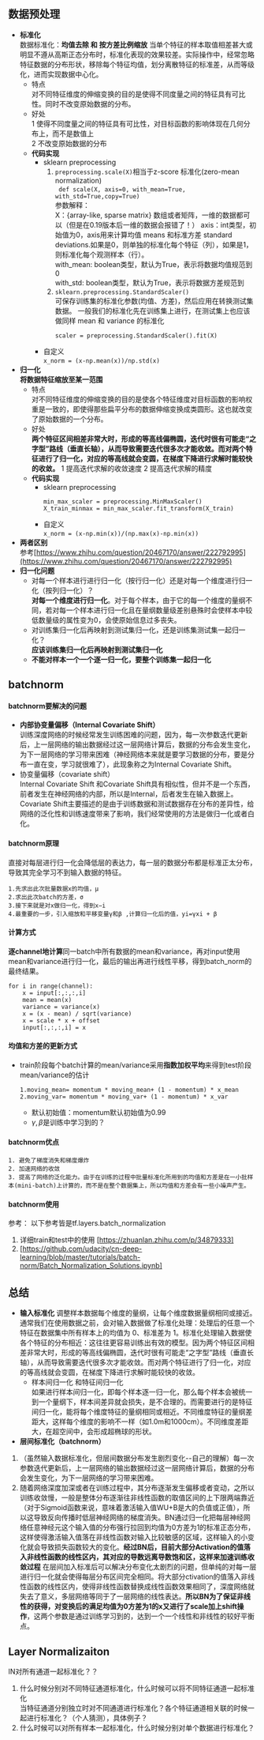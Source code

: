 ## 数据预处理
- **标准化**  
  数据标准化：**均值去除 和 按方差比例缩放**
  当单个特征的样本取值相差甚大或明显不遵从高斯正态分布时，标准化表现的效果较差。实际操作中，经常忽略特征数据的分布形状，移除每个特征均值，划分离散特征的标准差，从而等级化，进而实现数据中心化。  
  - 特点  
  对不同特征维度的伸缩变换的目的是使得不同度量之间的特征具有可比性。同时不改变原始数据的分布。  
  - 好处  
    1 使得不同度量之间的特征具有可比性，对目标函数的影响体现在几何分布上，而不是数值上    
    2 不改变原始数据的分布
   - **代码实现**  
     - sklearn preprocessing  
       1. `preprocessing.scale(X)`相当于z-score 标准化(zero-mean normalization)  
	          ```
	          def scale(X, axis=0, with_mean=True, with_std=True,copy=True)```  
          参数解释：  
          X：{array-like, sparse matrix} 数组或者矩阵，一维的数据都可以（但是在0.19版本后一维的数据会报错了！）
    axis：int类型，初始值为0，axis用来计算均值 means 和标准方差 standard deviations.如果是0，则单独的标准化每个特征（列），如果是1，则标准化每个观测样本（行）。  
    with_mean: boolean类型，默认为True，表示将数据均值规范到0  
    with_std: boolean类型，默认为True，表示将数据方差规范到
       2.  `sklearn.preprocessing.StandardScaler()`  
          可保存训练集的标准化参数(均值、方差)，然后应用在转换测试集数据。 一般我们的标准化先在训练集上进行，在测试集上也应该做同样 mean 和 variance 的标准化
	          ```
	          scaler = preprocessing.StandardScaler().fit(X)
	          ```
      - 自定义  
          ```x_norm = (x-np.mean(x))/np.std(x)  ```
 - **归一化**  
   **将数据特征缩放至某一范围**  
   - 特点  
     对不同特征维度的伸缩变换的目的是使各个特征维度对目标函数的影响权重是一致的，即使得那些扁平分布的数据伸缩变换成类圆形。这也就改变了原始数据的一个分布。
    - 好处  
      **两个特征区间相差非常大时，形成的等高线偏椭圆，迭代时很有可能走“之字型”路线（垂直长轴），从而导致需要迭代很多次才能收敛。而对两个特征进行了归一化，对应的等高线就会变圆，在梯度下降进行求解时能较快的收敛。**
       1 提高迭代求解的收敛速度
       2 提高迭代求解的精度
    - **代码实现**  
      - sklearn preprocessing  
        ```
        min_max_scaler = preprocessing.MinMaxScaler()
        X_train_minmax = min_max_scaler.fit_transform(X_train)
        ``` 
      - 自定义  
        ```x_norm = (x-np.min(x))/(np.max(x)-np.min(x))  ```
 - **两者区别**  
   参考[https://www.zhihu.com/question/20467170/answer/222792995](https://www.zhihu.com/question/20467170/answer/222792995)
 - **归一化问题**
   - 对每一个样本进行进行归一化（按行归一化）还是对每一个维度进行归一化（按列归一化）？  
     **对每一个维度进行归一化**。对于每个样本，由于它的每一个维度的量纲不同，若对每一个样本进行归一化且在量纲数量级差别悬殊时会使样本中较低数量级的属性变为0，会使原始信息过多丧失。
   - 对训练集归一化后再映射到测试集归一化，还是训练集测试集一起归一化？  
     **应该训练集归一化后再映射到测试集归一化**
   - **不能对样本一个一个逐一归一化，要整个训练集一起归一化**

## batchnorm  
#### batchnorm要解决的问题
- **内部协变量偏移（Internal Covariate Shift）**    
  训练深度网络的时候经常发生训练困难的问题，因为，每一次参数迭代更新后，上一层网络的输出数据经过这一层网络计算后，数据的分布会发生变化，为下一层网络的学习带来困难（神经网络本来就是要学习数据的分布，要是分布一直在变，学习就很难了），此现象称之为Internal Covariate Shift。
- 协变量偏移（covariate shift）  
  Internal Covariate Shift 和Covariate Shift具有相似性，但并不是一个东西，前者发生在神经网络的内部，所以是Internal，后者发生在输入数据上。Covariate Shift主要描述的是由于训练数据和测试数据存在分布的差异性，给网络的泛化性和训练速度带来了影响，我们经常使用的方法是做归一化或者白化。
#### batchnorm原理  
 直接对每层进行归一化会降低层的表达力，每一层的数据分布都是标准正太分布，导致其完全学习不到输入数据的特征。

	1.先求出此次批量数据x的均值，μ
	2.求出此次batch的方差，σ
	3.接下来就是对x做归一化，得到x−i  
	4.最重要的一步，引入缩放和平移变量γ和β ,计算归一化后的值，yi=γxi + β  
#### **计算方式**  
  **逐channel地计算**同一batch中所有数据的mean和variance，再对input使用mean和variance进行归一化，最后的输出再进行线性平移，得到batch_norm的最终结果。  
  ```
  for i in range(channel):
	  x = input[:,:,:,i]
	  mean = mean(x)
	  variance = variance(x)
	  x = (x - mean) / sqrt(variance)
	  x = scale * x + offset
	  input[:,:,:,i] = x
  ```  
  #### 均值和方差的更新方式   
  - train阶段每个batch计算的mean/variance采用**指数加权平均**来得到test阶段mean/variance的估计  
	  ```  
	  1.moving_mean= momentum * moving_mean+ (1 - momentum) * x_mean
	  2.moving_var= momentum * moving_var+ (1 - momentum) * x_var
	  ```  
	  - 默认初始值：momentum默认初始值为0.99  
	  - $\gamma,\beta$是训练中学习到的？
#### batchnorm优点
	1. 避免了梯度消失和梯度爆炸
	2. 加速网络的收敛
	3. 提高了网络的泛化能力。由于在训练的过程中批量标准化所用到的均值和方差是在一小批样本(mini-batch)上计算的，而不是在整个数据集上，所以均值和方差会有一些小噪声产生。
#### **batchnorm使用**
参考：
以下参考皆是tf.layers.batch_normalization
1. 详细train和test中的使用 [https://zhuanlan.zhihu.com/p/34879333] 
2. [https://github.com/udacity/cn-deep-learning/blob/master/tutorials/batch-norm/Batch_Normalization_Solutions.ipynb]
## 总结  
- **输入标准化**
调整样本数据每个维度的量纲，让每个维度数据量纲相同或接近。通常我们在使用数据之前，会对输入数据做了标准化处理：处理后的任意一个特征在数据集中所有样本上的均值为 0、标准差为 1。标准化处理输入数据使各个特征的分布相近：这往往更容易训练出有效的模型。因为两个特征区间相差非常大时，形成的等高线偏椭圆，迭代时很有可能走“之字型”路线（垂直长轴），从而导致需要迭代很多次才能收敛。而对两个特征进行了归一化，对应的等高线就会变圆，在梯度下降进行求解时能较快的收敛。
  - 样本间归一化 和特征间归一化  
    如果进行样本间归一化，即每个样本逐一归一化，那么每个样本会被统一到一个量纲下，样本间差异就会损失，是不合理的。而需要进行的是特征间归一化，能将每个维度特征的量纲相同或相近。不同维度特征的量纲差距大，这样每个维度的影响不一样（如1.0m和1000cm）。不同维度差距大，在超空间中，会形成超椭球的形状。
- **层间标准化（batchnorm）**  
1. （虽然输入数据标准化，但层间数据分布发生剧烈变化--自己的理解）每一次参数迭代更新后，上一层网络的输出数据经过这一层网络计算后，数据的分布会发生变化，为下一层网络的学习带来困难。
2. 随着网络深度加深或者在训练过程中，其分布逐渐发生偏移或者变动，之所以训练收敛慢，一般是整体分布逐渐往非线性函数的取值区间的上下限两端靠近（对于Sigmoid函数来说，意味着激活输入值WU+B是大的负值或正值），所以这导致反向传播时低层神经网络的梯度消失。BN通过归一化把每层神经网络任意神经元这个输入值的分布强行拉回到均值为0方差为1的标准正态分布，这样使得激活输入值落在非线性函数对输入比较敏感的区域，这样输入的小变化就会导致损失函数较大的变化。**经过BN后，目前大部分Activation的值落入非线性函数的线性区内，其对应的导数远离导数饱和区，这样来加速训练收敛过程**
在层间加入标准后可以解决分布变化太剧烈的问题，但单纯的对每一层进行归一化就会使得每层分布区间完全相同。将大部分ctivation的值落入非线性函数的线性区内，使得非线性函数替换成线性函数效果相同了，深度网络就失去了意义，多层网络等同于了一层网络的线性表达。**所以BN为了保证非线性的获得，对变换后的满足均值为0方差为1的x又进行了scale加上shift操作**，这两个参数是通过训练学习到的，达到一个一个线性和非线性的较好平衡点。  

## Layer Normalizaiton  
IN对所有通道一起标准化？？ 
1. 什么时候分别对不同特征通道标准化，什么时候可以将不同特征通道一起标准化  
   当特征通道分别独立时对不同通道进行标准化？各个特征通道相关联的时候一起进行标准化？（个人猜测），具体例子？
2. 什么时候可以对所有样本一起标准化，什么时候分别对单个数据进行标准化？

<!--stackedit_data:
eyJoaXN0b3J5IjpbLTE0NDgyMjAwMDksLTE3MDE4MTYwNTMsND
EwMzI4NjUsMTI3NDYzOTYyOSwtMTYzNjg1ODQxMCwtMTAzNzY2
NDk2Miw0MjI5MDA0MzgsLTI4NzgwNTkyLDE2MTkzNTUzMzksLT
E2MzM4Njc2MDUsLTEzNDM3NjA1OTcsMTI4OTE2NDU5NywzNzIx
ODc1NzYsMTk0MzMzOTY2NSwtMTY2Mjk0Mjk4NCwtMjQ5MjU5Mj
U3LC04NDk1MzgwMzYsLTEzMTA0MzIzMTUsLTk0NTMyNTg5MSwt
MTQ0Njc5NDU0XX0=
-->